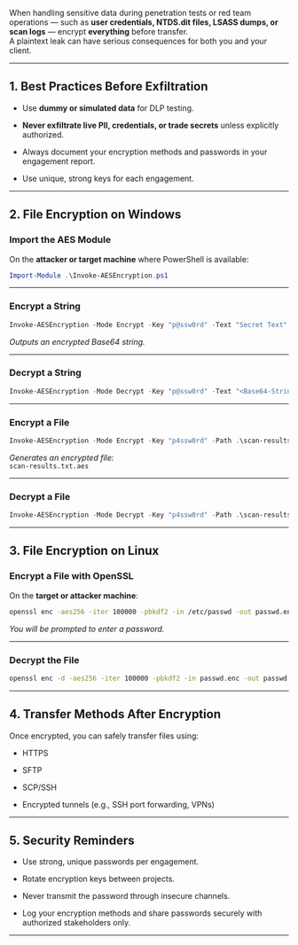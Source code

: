 
When handling sensitive data during penetration tests or red team operations — such as **user credentials, NTDS.dit files, LSASS dumps, or scan logs** — encrypt **everything** before transfer.  
A plaintext leak can have serious consequences for both you and your client.

---

## 1. Best Practices Before Exfiltration

- Use **dummy or simulated data** for DLP testing.
    
- **Never exfiltrate live PII, credentials, or trade secrets** unless explicitly authorized.
    
- Always document your encryption methods and passwords in your engagement report.
    
- Use unique, strong keys for each engagement.
    

---

## 2. File Encryption on Windows

### Import the AES Module

On the **attacker or target machine** where PowerShell is available:

```powershell
Import-Module .\Invoke-AESEncryption.ps1
```

---

### Encrypt a String

```powershell
Invoke-AESEncryption -Mode Encrypt -Key "p@ssw0rd" -Text "Secret Text"
```

_Outputs an encrypted Base64 string._

---

### Decrypt a String

```powershell
Invoke-AESEncryption -Mode Decrypt -Key "p@ssw0rd" -Text "<Base64-String>"
```

---

### Encrypt a File

```powershell
Invoke-AESEncryption -Mode Encrypt -Key "p4ssw0rd" -Path .\scan-results.txt
```

_Generates an encrypted file:_  
`scan-results.txt.aes`

---

### Decrypt a File

```powershell
Invoke-AESEncryption -Mode Decrypt -Key "p4ssw0rd" -Path .\scan-results.txt.aes
```

---

## 3. File Encryption on Linux

### Encrypt a File with OpenSSL

On the **target or attacker machine**:

```bash
openssl enc -aes256 -iter 100000 -pbkdf2 -in /etc/passwd -out passwd.enc
```

_You will be prompted to enter a password._

---

### Decrypt the File

```bash
openssl enc -d -aes256 -iter 100000 -pbkdf2 -in passwd.enc -out passwd
```

---

## 4. Transfer Methods After Encryption

Once encrypted, you can safely transfer files using:

- HTTPS
    
- SFTP
    
- SCP/SSH
    
- Encrypted tunnels (e.g., SSH port forwarding, VPNs)
    

---

## 5. Security Reminders

- Use strong, unique passwords per engagement.
    
- Rotate encryption keys between projects.
    
- Never transmit the password through insecure channels.
    
- Log your encryption methods and share passwords securely with authorized stakeholders only.
    

---
